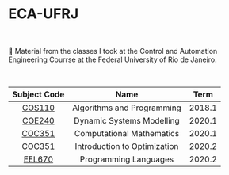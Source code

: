 # ECA-UFRJ

<br>

📕 Material from the classes I took at the Control and Automation Engineering Courrse at the Federal University of Rio de Janeiro.

<br>

| Subject Code       | Name | Term|
| :---:       |    :----:  | :----:|
| [COS110](https://github.com/EricaFer/COS110)  | Algorithms and Programming   |   2018.1 | 
| [COE240](https://github.com/EricaFer/COE240) |  Dynamic Systems Modelling  | 2020.1|      
| [COC351](https://github.com/EricaFer/COC351) | Computational Mathematics | 2020.1 | 
| [COC351](https://github.com/EricaFer/COC351) | Introduction to Optimization | 2020.2 |
| [EEL670](https://github.com/EricaFer/COM361) | Programming Languages | 2020.2 | 
  
